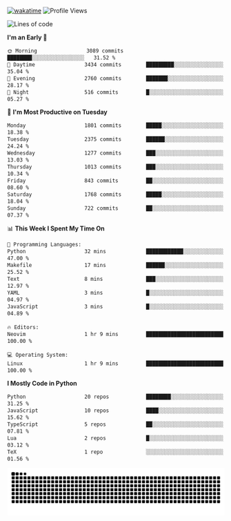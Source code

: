 [![wakatime](https://wakatime.com/badge/user/b920b284-3cde-4cd4-b72e-f7f22d050b16.svg)](https://wakatime.com/@b920b284-3cde-4cd4-b72e-f7f22d050b16)
![Profile Views](http://img.shields.io/badge/Profile%20Views-4586-blue)
<!--START_SECTION:waka-->
![Lines of code](https://img.shields.io/badge/From%20Hello%20World%20I%27ve%20Written-8.1%20million%20lines%20of%20code-blue)

**I'm an Early 🐤** 

```text
🌞 Morning                3089 commits        ████████░░░░░░░░░░░░░░░░░   31.52 % 
🌆 Daytime                3434 commits        █████████░░░░░░░░░░░░░░░░   35.04 % 
🌃 Evening                2760 commits        ███████░░░░░░░░░░░░░░░░░░   28.17 % 
🌙 Night                  516 commits         █░░░░░░░░░░░░░░░░░░░░░░░░   05.27 % 
```
📅 **I'm Most Productive on Tuesday** 

```text
Monday                   1801 commits        █████░░░░░░░░░░░░░░░░░░░░   18.38 % 
Tuesday                  2375 commits        ██████░░░░░░░░░░░░░░░░░░░   24.24 % 
Wednesday                1277 commits        ███░░░░░░░░░░░░░░░░░░░░░░   13.03 % 
Thursday                 1013 commits        ███░░░░░░░░░░░░░░░░░░░░░░   10.34 % 
Friday                   843 commits         ██░░░░░░░░░░░░░░░░░░░░░░░   08.60 % 
Saturday                 1768 commits        █████░░░░░░░░░░░░░░░░░░░░   18.04 % 
Sunday                   722 commits         ██░░░░░░░░░░░░░░░░░░░░░░░   07.37 % 
```


📊 **This Week I Spent My Time On** 

```text
💬 Programming Languages: 
Python                   32 mins             ████████████░░░░░░░░░░░░░   47.00 % 
Makefile                 17 mins             ██████░░░░░░░░░░░░░░░░░░░   25.52 % 
Text                     8 mins              ███░░░░░░░░░░░░░░░░░░░░░░   12.97 % 
YAML                     3 mins              █░░░░░░░░░░░░░░░░░░░░░░░░   04.97 % 
JavaScript               3 mins              █░░░░░░░░░░░░░░░░░░░░░░░░   04.89 % 

🔥 Editors: 
Neovim                   1 hr 9 mins         █████████████████████████   100.00 % 

💻 Operating System: 
Linux                    1 hr 9 mins         █████████████████████████   100.00 % 
```

**I Mostly Code in Python** 

```text
Python                   20 repos            ████████░░░░░░░░░░░░░░░░░   31.25 % 
JavaScript               10 repos            ████░░░░░░░░░░░░░░░░░░░░░   15.62 % 
TypeScript               5 repos             ██░░░░░░░░░░░░░░░░░░░░░░░   07.81 % 
Lua                      2 repos             █░░░░░░░░░░░░░░░░░░░░░░░░   03.12 % 
TeX                      1 repo              ░░░░░░░░░░░░░░░░░░░░░░░░░   01.56 % 
```




<!--END_SECTION:waka-->
![Snake animation](https://raw.githubusercontent.com/timmypidashev/timmypidashev/main/commits.svg)
